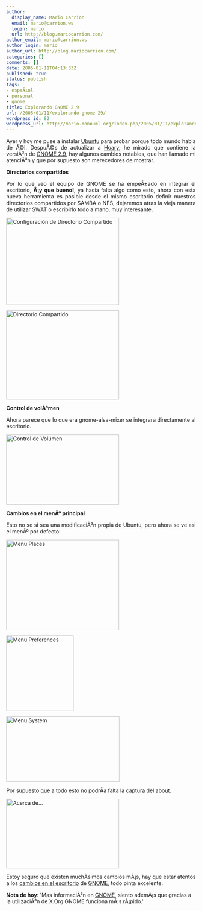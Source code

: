 ```yaml
---
author:
  display_name: Mario Carrion
  email: mario@carrion.ws
  login: mario
  url: http://blog.mariocarrion.com/
author_email: mario@carrion.ws
author_login: mario
author_url: http://blog.mariocarrion.com/
categories: []
comments: []
date: 2005-01-11T04:13:33Z
published: true
status: publish
tags:
- espaÃ±ol
- personal
- gnome
title: Explorando GNOME 2.9
url: /2005/01/11/explorando-gnome-29/
wordpress_id: 82
wordpress_url: http://mario.monouml.org/index.php/2005/01/11/explorando-gnome-29/
---
```


<div style="clear:both;"></div>
<p align="justify">Ayer y hoy me puse a instalar <a href="http://www.ubuntulinux.org">Ubuntu</a> para probar porque todo mundo habla de Ã©l. DespuÃ©s de actualizar a <a href="http://www.ubuntulinux.org/wiki/GuideToHoary">Hoary</a>, he mirado que contiene la versiÃ³n de <a href="http://www.gnome.org/start/2.9/">GNOME 2.9</a>, hay algunos cambios notables, que han llamado mi atenciÃ³n y que por supuesto son merecedores de mostrar.</p>
<p><span style="font-weight:bold;">Directorios compartidos</span></p>
<p align="justify">Por lo que veo el equipo de GNOME se ha empeÃ±ado en integrar el escritorio, <span style="font-weight:bold;">Â¡y que bueno!</span>, ya hacia falta algo como esto, ahora con esta nueva herramienta es posible desde el mismo escritorio definir nuestros directorios compartidos por SAMBA o NFS, dejaremos atras la vieja manera de utilizar SWAT o escribirlo todo a mano, muy interesante.</p>
<p><a href="http://www.geocities.com/k4rny/imgs/2005_ene_11/share_folder_settings.png"><img src="http://www.geocities.com/k4rny/imgs/2005_ene_11/share_folder_settings.png" width="300" height="231" alt="Configuraci&oacute;n de Directorio Compartido" title="Configuraci&oacute;n de Directorio Compartido" border="0"/></a></p>
<p><a href="http://www.geocities.com/k4rny/imgs/2005_ene_11/share_folder.png"><img src="http://www.geocities.com/k4rny/imgs/2005_ene_11/share_folder.png" border="0" alt="Directorio Compartido" title="Directorio Compartido" width="300" height="237"/></a></p>
<p><span style="font-weight:bold;">Control de volÃºmen</span></p>
<p align="justify">Ahora parece que lo que era gnome-alsa-mixer se integrara directamente al escritorio.</p>
<p><a href="http://www.geocities.com/k4rny/imgs/2005_ene_11/volume_control.png"><img src="http://www.geocities.com/k4rny/imgs/2005_ene_11/volume_control.png" width="300" height="186" border="0" alt="Control de Vol&uacute;men" title="Control de Vol&uacute;men"/></a></p>
<p><span style="font-weight:bold;">Cambios en el menÃº principal</span></p>
<p align="justify">Esto no se si sea una modificaciÃ³n propia de Ubuntu, pero ahora se ve asi el menÃº por defecto:</p>
<p><a href="http://www.geocities.com/k4rny/imgs/2005_ene_11/places.png"><img src="http://www.geocities.com/k4rny/imgs/2005_ene_11/places.png" alt="Menu Places" title="Menu Places" width="300" height="240" border="0"/></a></p>
<p><a href="http://http://www.geocities.com/k4rny/imgs/2005_ene_11/preferences.png"><img src="http://www.geocities.com/k4rny/imgs/2005_ene_11/preferences.png" height="200" width="179" border="0" alt="Menu Preferences" title="Menu Preferences"/></a></p>
<p><a href="http://www.geocities.com/k4rny/imgs/2005_ene_11/system.png"><img src="http://www.geocities.com/k4rny/imgs/2005_ene_11/system.png" alt="Menu System" title="Menu System" border="0" width="301" height="174"/></a></p>
<p align="justify">Por supuesto que a todo esto no podrÃ­a falta la captura del about. </p>
<p><a href="http://www.geocities.com/k4rny/imgs/2005_ene_11/about.png"><img src="http://www.geocities.com/k4rny/imgs/2005_ene_11/about.png" alt="Acerca de..." title="Acerca de..." width="300" height="184" border="0"/></a></p>
<p align="justify">Estoy seguro que existen muchÃ­simos cambios mÃ¡s, hay que estar atentos a los <a href="http://www.gnome.org/start/2.9/desktop/">cambios en el escritorio</a> de <a href="http://www.gnome.org">GNOME</a>, todo pinta excelente.</p>
<p>
<span style="font-weight:bold;">Nota de hoy</span>: 'Mas informaciÃ³n en <a href="http://www.gnome.org">GNOME</a>, siento ademÃ¡s que gracias a la utilizaciÃ³n de X.Org GNOME funciona mÃ¡s rÃ¡pido.'</p>
<div style="clear:both; padding-bottom: 0.25em;"></div>
